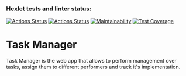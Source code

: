 ### Hexlet tests and linter status:
[![Actions Status](https://github.com/RedGradient/java-project-73/workflows/hexlet-check/badge.svg)](https://github.com/RedGradient/java-project-73/actions)
[![Actions Status](https://github.com/RedGradient/java-project-73/workflows/build/badge.svg)](https://github.com/RedGradient/java-project-73/actions)
[![Maintainability](https://api.codeclimate.com/v1/badges/8f409cc6c1037e108bed/maintainability)](https://codeclimate.com/github/RedGradient/java-project-73/maintainability)
[![Test Coverage](https://api.codeclimate.com/v1/badges/8f409cc6c1037e108bed/test_coverage)](https://codeclimate.com/github/RedGradient/java-project-73/test_coverage)

# Task Manager
Task Manager is the web app that allows to perform management over tasks, assign them to different performers and track it's implementation.
